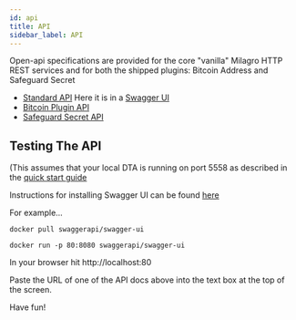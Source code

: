 ```yaml
---
id: api
title: API
sidebar_label: API
---
```


Open-api specifications are provided for the core "vanilla" Milagro HTTP REST services and for both the shipped plugins: Bitcoin Address and Safeguard Secret

* [Standard API](https://raw.githubusercontent.com/apache/incubator-milagro-dta/develop/open-api.yaml) Here it is in a [Swagger UI](/swagger/index.html)   
* [Bitcoin Plugin API](https://raw.githubusercontent.com/apache/incubator-milagro-dta/develop/pkg/bitcoinplugin/open-api.yaml)   
* [Safeguard Secret API](https://raw.githubusercontent.com/apache/incubator-milagro-dta/develop/pkg/safeguardsecret/open-api.yaml)   


## Testing The API

(This assumes that your local DTA is running on port 5558 as described in the [quick start guide](/docs/dta-details/quickstart)

Instructions for installing Swagger UI can be found [here](https://github.com/swagger-api/swagger-ui/blob/master/docs/usage/installation.md)

For example...

```
docker pull swaggerapi/swagger-ui  

docker run -p 80:8080 swaggerapi/swagger-ui

```

In your browser hit http://localhost:80

Paste the URL of one of the API docs above into the text box at the top of the screen. 

Have fun!



